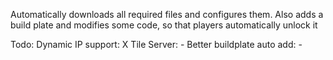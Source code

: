 Automatically downloads all required files and configures them. 
Also adds a build plate and modifies some code, so that players automatically unlock it

Todo:
Dynamic IP support: X
Tile Server: -
Better buildplate auto add: -
